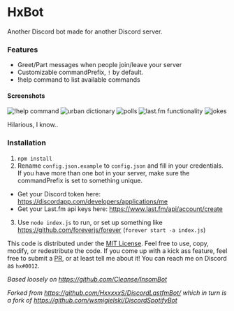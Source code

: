 # HxBot
Another Discord bot made for another Discord server.

### Features
- Greet/Part messages when people join/leave your server
- Customizable commandPrefix, `!` by default.
- !help command to list available commands

#### Screenshots
![!help command](https://i.imgur.com/h7WyseI.png)
![urban dictionary](https://i.imgur.com/q3QUZOr.png)
![polls](https://i.imgur.com/I203fZr.png)
![last.fm functionality](https://i.imgur.com/5fAjAAW.png)
![jokes](https://i.imgur.com/RaWCW98.png)

Hilarious, I know..

### Installation
1. `npm install`
2. Rename `config.json.example` to `config.json` and fill in your credentials. If you have more than one bot in your server, make sure the commandPrefix is set to something unique.
  - Get your Discord token here: https://discordapp.com/developers/applications/me
  - Get your Last.fm api keys here: https://www.last.fm/api/account/create
3. Use `node index.js` to run, or set up something like https://github.com/foreverjs/forever (`forever start -a index.js`)

This code is distributed under the [MIT License](LICENSE). Feel free to use, copy, modify, or redestribute the code. If you come up with a kick ass feature, feel free to submit a [PR](https://github.com/HxxxxxS/DiscordBot/pulls), or at least tell me about it! You can reach me on Discord as `hx#0012`.

*Based loosely on https://github.com/Cleanse/InsomBot*

*Forked from https://github.com/HxxxxxS/DiscordLastfmBot/ which in turn is a fork of https://github.com/wsmigielski/DiscordSpotifyBot*
